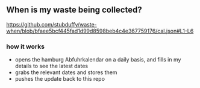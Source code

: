 ## When is my waste being collected?
  https://github.com/stubduffy/waste-when/blob/bfaee5bcf445fad1d99d8598beb4c4e367759176/cal.json#L1-L6
  
  ### how it works
  - opens the hamburg Abfuhrkalendar on a daily basis, and fills in my details to see the latest dates
  - grabs the relevant dates and stores them
  - pushes the update back to this repo
  

